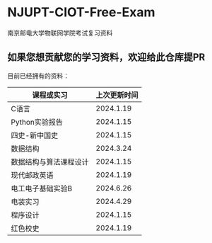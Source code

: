 # NJUPT-CIOT-Free-Exam
南京邮电大学物联网学院考试复习资料

## 如果您想贡献您的学习资料，欢迎给此仓库提PR

目前已经拥有的资料：

|课程或实习|上次更新时间|
|---|---|
|C语言|2024.1.19|
|Python实验报告|2024.1.15|
|四史-新中国史|2024.1.15|
|数据结构|2024.3.24|
|数据结构与算法课程设计|2024.1.15|
|现代邮政英语|2024.1.19|
|电工电子基础实验B|2024.6.26|
|电装实习|2024.4.29|
|程序设计|2024.1.15|
|红色校史|2024.1.19|
